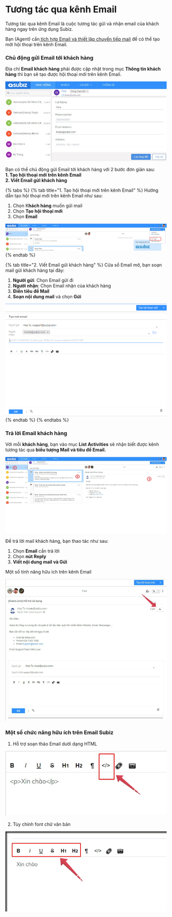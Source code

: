 # Tương tác qua kênh Email

Tương tác qua kênh Email là cuộc tương tác gửi và nhận email của khách hàng ngay trên ứng dụng Subiz.

Bạn \(Agent\) cần[ tích hợp Email và thiết lập chuyển tiếp mail](https://docv4.subiz.com/thiet-lap-chuyen-tiep-email/) để có thể tạo mới hội thoại trên kênh Email.

### Chủ động gửi Email tới khách hàng

Địa chỉ **Email khách hàng** phải được cập nhật trong mục **Thông tin khách hàng** thì bạn sẽ tạo được hội thoại mới trên kênh Email.

![L&#x1B0;u &#x111;&#x1ECB;a ch&#x1EC9; Email kh&#xE1;ch h&#xE0;ng](../../.gitbook/assets/cap-nhat-mail.jpg)

Bạn có thể chủ động gửi Email tới khách hàng với 2 bước đơn giản sau:  
**1. Tạo hội thoại mới trên kênh Email  
2. Viết Email gửi khách hàng**

{% tabs %}
{% tab title="1. Tạo hội thoại mới trên kênh Email" %}
Hướng dẫn tạo hội thoại mới trên kênh Email như sau:

1. Chọn K**hách hàng** muốn gửi mail
2. Chọn **Tạo hội thoại mới**
3. Chọn **Email** 

![T&#x1EA1;o h&#x1ED9;i tho&#x1EA1;i m&#x1EDB;i Email](../../.gitbook/assets/tao-hoi-thoai-email.jpg)
{% endtab %}

{% tab title="2. Viết Email gửi khách hàng" %}
Cửa sổ Email mở, bạn soạn mail gửi khách hàng tại đây:

1. **Người gửi**: Chọn Email gửi đi 
2. **Người nhận**: Chọn Email nhận của khách hàng 
3. **Điền tiêu đề Mail**
4. **Soạn nội dung mail** và chọn **Gửi**

![So&#x1EA1;n mail g&#x1EED;i kh&#xE1;ch h&#xE0;ng](../../.gitbook/assets/image%20%287%29.png)
{% endtab %}
{% endtabs %}

###  Trả lời Email khách hàng

Với mỗi **khách hàng**, bạn vào mục **List Activities** sẽ nhận biết được kênh tương tác qua **biểu tượng Mail và tiêu đề Email.** 

![Nh&#x1EAD;n email t&#x1EEB; kh&#xE1;ch h&#xE0;ng](../../.gitbook/assets/xem-email.jpg)

Để trả lời mail khách hàng, bạn thao tác như sau:

1. Chọn **Email** cần trả lời
2. Chọn **nút Reply**
3. **Viết nội dung mail và Gửi**

Một số tính năng hữu ích trên kênh Email

![Tr&#x1EA3; l&#x1EDD;i email kh&#xE1;ch h&#xE0;ng](../../.gitbook/assets/nut-reply-1.jpg)

### Một số chức năng hữu ích trên Email Subiz

1. Hỗ trợ soạn thảo Email dưới dạng HTML

![](../../.gitbook/assets/html-1.jpg)

  2. Tùy chỉnh font chữ văn bản

![](../../.gitbook/assets/font-chu-1.jpg)



## 













